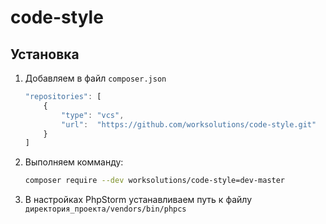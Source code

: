 # code-style

## Установка

1. Добавляем в файл `composer.json`

	```javascript
	"repositories": [
		{
            "type": "vcs",
            "url":  "https://github.com/worksolutions/code-style.git"
		}
	]
	```

2. Выполняем комманду:

	```sh
	composer require --dev worksolutions/code-style=dev-master
	```

3. В настройках PhpStorm устанавливаем путь к файлу `директория_проекта/vendors/bin/phpcs`
